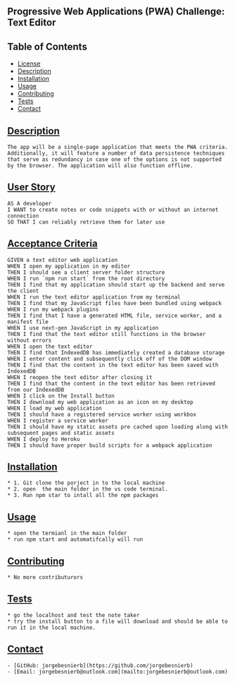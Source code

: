 
  ## Progressive Web Applications (PWA) Challenge: Text Editor

   

  ## Table of Contents
  * [License](#license)
  * [Description](#description)
  * [Installation](#installation)
  * [Usage](#usage)
  * [Contributing](#contributing)
  * [Tests](#tests)
  * [Contact](#contact)
  
   

  ## [Description](#table-of-contents)
    The app will be a single-page application that meets the PWA criteria. Additionally, it will feature a number of data persistence techniques that serve as redundancy in case one of the options is not supported by the browser. The application will also function offline.

  ## [User Story](#table-of-contents)
    AS A developer
    I WANT to create notes or code snippets with or without an internet connection
    SO THAT I can reliably retrieve them for later use
  ## [Acceptance Criteria](#table-of-contents)
    GIVEN a text editor web application
    WHEN I open my application in my editor
    THEN I should see a client server folder structure
    WHEN I run `npm run start` from the root directory
    THEN I find that my application should start up the backend and serve the client
    WHEN I run the text editor application from my terminal
    THEN I find that my JavaScript files have been bundled using webpack
    WHEN I run my webpack plugins
    THEN I find that I have a generated HTML file, service worker, and a manifest file
    WHEN I use next-gen JavaScript in my application
    THEN I find that the text editor still functions in the browser without errors
    WHEN I open the text editor
    THEN I find that IndexedDB has immediately created a database storage
    WHEN I enter content and subsequently click off of the DOM window
    THEN I find that the content in the text editor has been saved with IndexedDB
    WHEN I reopen the text editor after closing it
    THEN I find that the content in the text editor has been retrieved from our IndexedDB
    WHEN I click on the Install button
    THEN I download my web application as an icon on my desktop
    WHEN I load my web application
    THEN I should have a registered service worker using workbox
    WHEN I register a service worker
    THEN I should have my static assets pre cached upon loading along with subsequent pages and static assets
    WHEN I deploy to Heroku
    THEN I should have proper build scripts for a webpack application
  ## [Installation](#table-of-contents)
    * 1. Git clone the porject in to the local machine
    * 2. open  the main folder in the vs code terminal.
    * 3. Run npm star to intall all the npm packages

  ## [Usage](#table-of-contents)
    * open the termianl in the main folder 
    * run npm start and automatifcally will run

  ## [Contributing](#table-of-contents)
    * No more contributurors

  ## [Tests](#table-of-contents)
    * go the localhost and test the note taker
    * try the install button to a file will download and should be able to run it in the local machine.
  
  ## [Contact](#table-of-contents)
    - [GitHub: jorgebesnierb](https://github.com/jorgebesnierb)
    - [Email: jorgebesnierb@outlook.com](mailto:jorgebesnierb@outlook.com)

